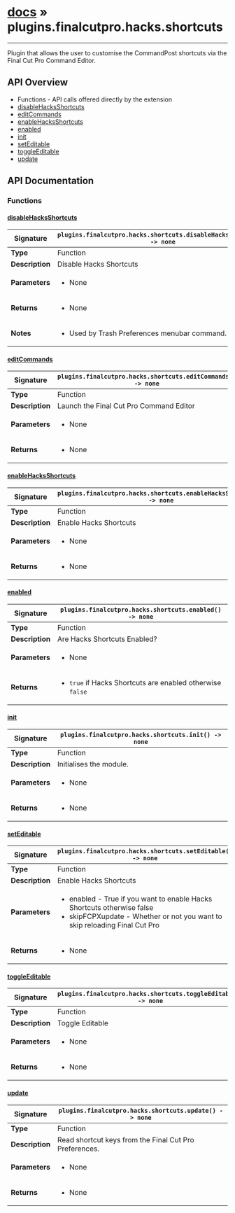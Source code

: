 # [docs](index.md) » plugins.finalcutpro.hacks.shortcuts
---

Plugin that allows the user to customise the CommandPost shortcuts
via the Final Cut Pro Command Editor.

## API Overview
* Functions - API calls offered directly by the extension
 * [disableHacksShortcuts](#disablehacksshortcuts)
 * [editCommands](#editcommands)
 * [enableHacksShortcuts](#enablehacksshortcuts)
 * [enabled](#enabled)
 * [init](#init)
 * [setEditable](#seteditable)
 * [toggleEditable](#toggleeditable)
 * [update](#update)

## API Documentation

### Functions

#### [disableHacksShortcuts](#disablehacksshortcuts)
| <span style="text-align: left;">**Signature**</span> | <span style="text-align: left;">`plugins.finalcutpro.hacks.shortcuts.disableHacksShortcuts() -> none` </span>                                                |
| -----------------------------------------------------|---------------------------------------------------------------------------------------------------------|
| **Type**                                             | Function                                                                                         |
| **Description**                                      | Disable Hacks Shortcuts                                                                                         |
| **Parameters**                                       | <ul><li>None</li></ul> |
| **Returns**                                          | <ul><li>None</li></ul>          |
| **Notes**                                            | <ul><li>Used by Trash Preferences menubar command.</li></ul>                |

#### [editCommands](#editcommands)
| <span style="text-align: left;">**Signature**</span> | <span style="text-align: left;">`plugins.finalcutpro.hacks.shortcuts.editCommands() -> none` </span>                                                |
| -----------------------------------------------------|---------------------------------------------------------------------------------------------------------|
| **Type**                                             | Function                                                                                         |
| **Description**                                      | Launch the Final Cut Pro Command Editor                                                                                         |
| **Parameters**                                       | <ul><li>None</li></ul> |
| **Returns**                                          | <ul><li>None</li></ul>          |

#### [enableHacksShortcuts](#enablehacksshortcuts)
| <span style="text-align: left;">**Signature**</span> | <span style="text-align: left;">`plugins.finalcutpro.hacks.shortcuts.enableHacksShortcuts() -> none` </span>                                                |
| -----------------------------------------------------|---------------------------------------------------------------------------------------------------------|
| **Type**                                             | Function                                                                                         |
| **Description**                                      | Enable Hacks Shortcuts                                                                                         |
| **Parameters**                                       | <ul><li>None</li></ul> |
| **Returns**                                          | <ul><li>None</li></ul>          |

#### [enabled](#enabled)
| <span style="text-align: left;">**Signature**</span> | <span style="text-align: left;">`plugins.finalcutpro.hacks.shortcuts.enabled() -> none` </span>                                                |
| -----------------------------------------------------|---------------------------------------------------------------------------------------------------------|
| **Type**                                             | Function                                                                                         |
| **Description**                                      | Are Hacks Shortcuts Enabled?                                                                                         |
| **Parameters**                                       | <ul><li>None</li></ul> |
| **Returns**                                          | <ul><li>`true` if Hacks Shortcuts are enabled otherwise `false`</li></ul>          |

#### [init](#init)
| <span style="text-align: left;">**Signature**</span> | <span style="text-align: left;">`plugins.finalcutpro.hacks.shortcuts.init() -> none` </span>                                                |
| -----------------------------------------------------|---------------------------------------------------------------------------------------------------------|
| **Type**                                             | Function                                                                                         |
| **Description**                                      | Initialises the module.                                                                                         |
| **Parameters**                                       | <ul><li>None</li></ul> |
| **Returns**                                          | <ul><li>None</li></ul>          |

#### [setEditable](#seteditable)
| <span style="text-align: left;">**Signature**</span> | <span style="text-align: left;">`plugins.finalcutpro.hacks.shortcuts.setEditable() -> none` </span>                                                |
| -----------------------------------------------------|---------------------------------------------------------------------------------------------------------|
| **Type**                                             | Function                                                                                         |
| **Description**                                      | Enable Hacks Shortcuts                                                                                         |
| **Parameters**                                       | <ul><li>enabled - True if you want to enable Hacks Shortcuts otherwise false</li><li>skipFCPXupdate - Whether or not you want to skip reloading Final Cut Pro</li></ul> |
| **Returns**                                          | <ul><li>None</li></ul>          |

#### [toggleEditable](#toggleeditable)
| <span style="text-align: left;">**Signature**</span> | <span style="text-align: left;">`plugins.finalcutpro.hacks.shortcuts.toggleEditable() -> none` </span>                                                |
| -----------------------------------------------------|---------------------------------------------------------------------------------------------------------|
| **Type**                                             | Function                                                                                         |
| **Description**                                      | Toggle Editable                                                                                         |
| **Parameters**                                       | <ul><li>None</li></ul> |
| **Returns**                                          | <ul><li>None</li></ul>          |

#### [update](#update)
| <span style="text-align: left;">**Signature**</span> | <span style="text-align: left;">`plugins.finalcutpro.hacks.shortcuts.update() -> none` </span>                                                |
| -----------------------------------------------------|---------------------------------------------------------------------------------------------------------|
| **Type**                                             | Function                                                                                         |
| **Description**                                      | Read shortcut keys from the Final Cut Pro Preferences.                                                                                         |
| **Parameters**                                       | <ul><li>None</li></ul> |
| **Returns**                                          | <ul><li>None</li></ul>          |


